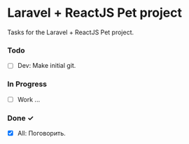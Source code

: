 # Laravel + ReactJS Pet project

Tasks for the Laravel + ReactJS Pet project.

### Todo
- [ ] Dev: Make initial git.

### In Progress

- [ ] Work ...

### Done ✓

- [x] All: Поговорить.